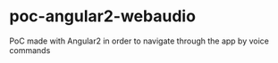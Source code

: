 # poc-angular2-webaudio
PoC made with Angular2 in order to navigate through the app by voice commands
